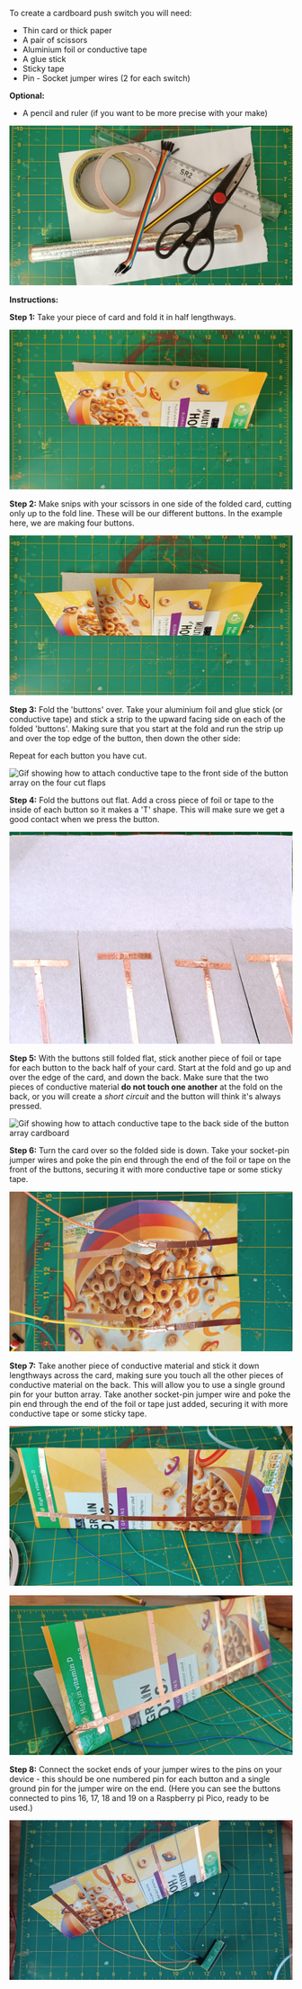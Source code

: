 To create a cardboard push switch you will need:

+ Thin card or thick paper
+ A pair of scissors
+ Aluminium foil or conductive tape
+ A glue stick
+ Sticky tape
+ Pin - Socket jumper wires (2 for each switch)

**Optional:**
+ A pencil and ruler (if you want to be more precise with your make)

![Image of a4 card sheet, scissors, foil, conductive tape, glue stick and jumper wires](images/stuff.jpeg)

**Instructions:**

**Step 1:** Take your piece of card and fold it in half lengthways.

![Image of a4 card sheet folded in half lengthways](images/1.jpeg)

**Step 2:** Make snips with your scissors in one side of the folded card, cutting only up to the fold line. These will be our different buttons. In the example here, we are making four buttons.

![Image of a4 card sheet folded in half lengthways with three cuts made in one side](images/2.jpeg)

**Step 3:** Fold the 'buttons' over. Take your aluminium foil and glue stick (or conductive tape) and stick a strip to the upward facing side on each of the folded 'buttons'. Making sure that you start at the fold and run the strip up and over the top edge of the button, then down the other side:

Repeat for each button you have cut.

![Gif showing how to attach conductive tape to the front side of the button array on the four cut flaps](images/fronttape.gif)

**Step 4:** Fold the buttons out flat. Add a cross piece of foil or tape to the inside of each button so it makes a 'T' shape. This will make sure we get a good contact when we press the button.

![Image of a4 card with T shaped conductive tape on four cut flaps](images/3.jpeg)

**Step 5:** With the buttons still folded flat, stick another piece of foil or tape for each button to the back half of your card. Start at the fold and go up and over the edge of the card, and down the back. Make sure that the two pieces of conductive material **do not touch one another** at the fold on the back, or you will create a *short circuit* and the button will think it's always pressed. 

![Gif showing how to attach conductive tape to the back side of the button array cardboard](images/backtape.gif)

**Step 6:** Turn the card over so the folded side is down. Take your socket-pin jumper wires and poke the pin end through the end of the foil or tape on the front of the buttons, securing it with more conductive tape or some sticky tape.

![Image of pin end of jumper cables taped down against the end of the conductive tape](images/4.jpeg)

**Step 7:** Take another piece of conductive material and stick it down lengthways across the card, making sure you touch all the other pieces of conductive material on the back. This will allow you to use a single ground pin for your button array. Take another socket-pin jumper wire and poke the pin end through the end of the foil or tape just added, securing it with more conductive tape or some sticky tape.

![Image of a4 card sheet folded in half lengthways, showing conductive tape crossing all other pieces of tape on the back side of the cardboard](images/5.jpeg)


![Image of a4 card sheet folded in half lengthways, showing conductive tape crossing all other pieces of tape on the back side of the cardboard connected to a jumper cable which is taped down](images/6.jpeg)

**Step 8:** Connect the socket ends of your jumper wires to the pins on your device - this should be one numbered pin for each button and a single ground pin for the jumper wire on the end. (Here you can see the buttons connected to pins 16, 17, 18 and 19 on a Raspberry pi Pico, ready to be used.)

![Image showing button array connected via jumper cables to a raspberry pi Pico.](images/7.jpeg)


